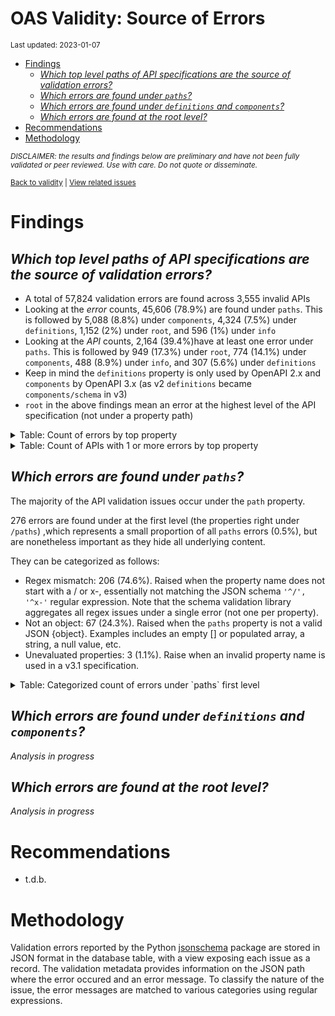 OAS Validity: Source of Errors
================
<sup>Last updated: 2023-01-07</sup>

- <a href="#findings" id="toc-findings">Findings</a>
  - <a
    href="#which-top-level-paths-of-api-specifications-are-the-source-of-validation-errors"
    id="toc-which-top-level-paths-of-api-specifications-are-the-source-of-validation-errors"><em>Which
    top level paths of API specifications are the source of validation
    errors?</em></a>
  - <a href="#which-errors-are-found-under-paths"
    id="toc-which-errors-are-found-under-paths"><em>Which errors are found
    under <code>paths</code>?</em></a>
  - <a href="#which-errors-are-found-under-definitions-and-components"
    id="toc-which-errors-are-found-under-definitions-and-components"><em>Which
    errors are found under <code>definitions</code> and
    <code>components</code>?</em></a>
  - <a href="#which-errors-are-found-at-the-root-level"
    id="toc-which-errors-are-found-at-the-root-level"><em>Which errors are
    found at the root level?</em></a>
- <a href="#recommendations" id="toc-recommendations">Recommendations</a>
- <a href="#methodology" id="toc-methodology">Methodology</a>

<sup>*DISCLAIMER: the results and findings below are preliminary and
have not been fully validated or peer reviewed. Use with care. Do not
quote or disseminate.*</sup>

<sup>[Back to validity](oas_validity.md) \| [View related
issues](https://github.com/postman-open-technologies/knowledge-base/labels/oas%3Avalidity)</sup>

# Findings

## *Which top level paths of API specifications are the source of validation errors?*

- A total of 57,824 validation errors are found across 3,555 invalid
  APIs
- Looking at the *error* counts, 45,606 (78.9%) are found under `paths`.
  This is followed by 5,088 (8.8%) under `components`, 4,324 (7.5%)
  under `definitions`, 1,152 (2%) under `root`, and 596 (1%) under
  `info`
- Looking at the *API* counts, 2,164 (39.4%)have at least one error
  under `paths`. This is followed by 949 (17.3%) under `root`, 774
  (14.1%) under `components`, 488 (8.9%) under `info`, and 307 (5.6%)
  under `definitions`
- Keep in mind the `definitions` property is only used by OpenAPI 2.x
  and `components` by OpenAPI 3.x (as v2 `definitions` became
  `components/schema` in v3)
- `root` in the above findings mean an error at the highest level of the
  API specification (not under a property path)

<details>
<summary>
Table: Count of errors by top property
</summary>

| path                |     n |       pct |
|:--------------------|------:|----------:|
| paths               | 45606 | 0.7887037 |
| components          |  5088 | 0.0879911 |
| definitions         |  4324 | 0.0747786 |
| root                |  1152 | 0.0199225 |
| info                |   596 | 0.0103071 |
| servers             |   311 | 0.0053784 |
| tags                |   208 | 0.0035971 |
| basePath            |   118 | 0.0020407 |
| host                |   115 | 0.0019888 |
| security            |    64 | 0.0011068 |
| schemes             |    51 | 0.0008820 |
| securityDefinitions |    48 | 0.0008301 |
| parameters          |    40 | 0.0006918 |
| responses           |    34 | 0.0005880 |
| produces            |    32 | 0.0005534 |
| externalDocs        |    19 | 0.0003286 |
| openapi             |     9 | 0.0001556 |
| consumes            |     6 | 0.0001038 |
| swagger             |     3 | 0.0000519 |

</details>
<details>
<summary>
Table: Count of APIs with 1 or more errors by top property
</summary>

| path                |    n |       pct |
|:--------------------|-----:|----------:|
| paths               | 2164 | 0.3939559 |
| root                |  949 | 0.1727653 |
| components          |  774 | 0.1409066 |
| info                |  488 | 0.0888403 |
| definitions         |  307 | 0.0558893 |
| servers             |  260 | 0.0473330 |
| basePath            |  118 | 0.0214819 |
| host                |  115 | 0.0209357 |
| tags                |   74 | 0.0134717 |
| security            |   64 | 0.0116512 |
| schemes             |   48 | 0.0087384 |
| securityDefinitions |   44 | 0.0080102 |
| produces            |   32 | 0.0058256 |
| externalDocs        |   15 | 0.0027307 |
| parameters          |   12 | 0.0021846 |
| responses           |   11 | 0.0020025 |
| openapi             |    9 | 0.0016384 |
| consumes            |    6 | 0.0010923 |
| swagger             |    3 | 0.0005461 |

</details>

## *Which errors are found under `paths`?*

The majority of the API validation issues occur under the `path`
property.

276 errors are found under at the first level (the properties right
under `/paths`) ,which represents a small proportion of all `paths`
errors (0.5%), but are nonetheless important as they hide all underlying
content.

They can be categorized as follows:

- Regex mismatch: 206 (74.6%). Raised when the property name does not
  start with a / or x-, essentially not matching the JSON schema
  `'^/', '^x-'` regular expression. Note that the schema validation
  library aggregates all regex issues under a single error (not one per
  property).
- Not an object: 67 (24.3%). Raised when the `paths` property is not a
  valid JSON {object}. Examples includes an empty \[\] or populated
  array, a string, a null value, etc.
- Unevaluated properties: 3 (1.1%). Raise when an invalid property name
  is used in a v3.1 specification.

<details>
<summary>
Table: Categorized count of errors under `paths` first level
</summary>

| category |   n |       pct |
|:---------|----:|----------:|
| REGEX    | 206 | 0.7463768 |
| NOTOBJ   |  67 | 0.2427536 |
| UNEVAL   |   3 | 0.0108696 |

</details>

## *Which errors are found under `definitions` and `components`?*

*Analysis in progress*

## *Which errors are found at the root level?*

*Analysis in progress*

# Recommendations

- t.d.b.

# Methodology

Validation errors reported by the Python
[jsonschema](https://github.com/python-jsonschema/jsonschema) package
are stored in JSON format in the database table, with a view exposing
each issue as a record. The validation metadata provides information on
the JSON path where the error occured and an error message. To classify
the nature of the issue, the error messages are matched to various
categories using regular expressions.
